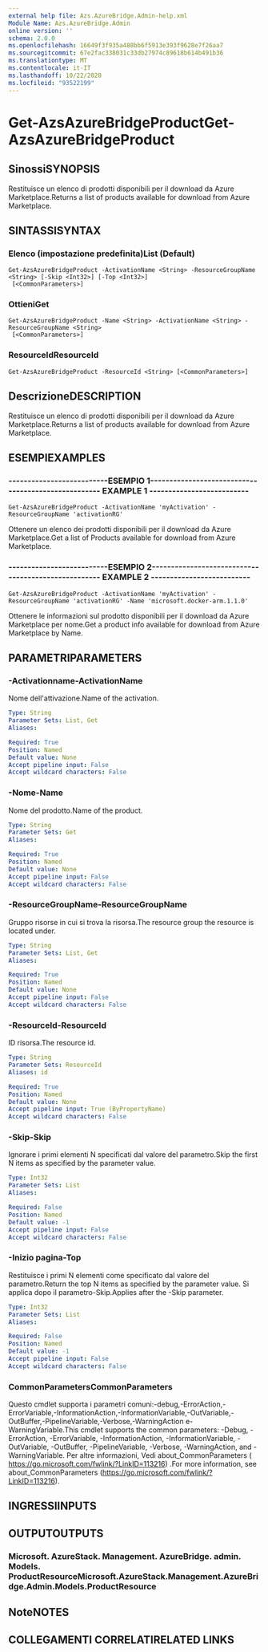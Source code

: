 ```yaml
---
external help file: Azs.AzureBridge.Admin-help.xml
Module Name: Azs.AzureBridge.Admin
online version: ''
schema: 2.0.0
ms.openlocfilehash: 16649f3f935a488bb6f5913e393f9628e7f26aa7
ms.sourcegitcommit: 67e2fac338031c33db27974c89618b614b491b36
ms.translationtype: MT
ms.contentlocale: it-IT
ms.lasthandoff: 10/22/2020
ms.locfileid: "93522199"
---
```

# <span data-ttu-id="12ceb-101">Get-AzsAzureBridgeProduct</span><span class="sxs-lookup"><span data-stu-id="12ceb-101">Get-AzsAzureBridgeProduct</span></span>

## <span data-ttu-id="12ceb-102">Sinossi</span><span class="sxs-lookup"><span data-stu-id="12ceb-102">SYNOPSIS</span></span>
<span data-ttu-id="12ceb-103">Restituisce un elenco di prodotti disponibili per il download da Azure Marketplace.</span><span class="sxs-lookup"><span data-stu-id="12ceb-103">Returns a list of products available for download from Azure Marketplace.</span></span>

## <span data-ttu-id="12ceb-104">SINTASSI</span><span class="sxs-lookup"><span data-stu-id="12ceb-104">SYNTAX</span></span>

### <span data-ttu-id="12ceb-105">Elenco (impostazione predefinita)</span><span class="sxs-lookup"><span data-stu-id="12ceb-105">List (Default)</span></span>
```
Get-AzsAzureBridgeProduct -ActivationName <String> -ResourceGroupName <String> [-Skip <Int32>] [-Top <Int32>]
 [<CommonParameters>]
```

### <span data-ttu-id="12ceb-106">Ottieni</span><span class="sxs-lookup"><span data-stu-id="12ceb-106">Get</span></span>
```
Get-AzsAzureBridgeProduct -Name <String> -ActivationName <String> -ResourceGroupName <String>
 [<CommonParameters>]
```

### <span data-ttu-id="12ceb-107">ResourceId</span><span class="sxs-lookup"><span data-stu-id="12ceb-107">ResourceId</span></span>
```
Get-AzsAzureBridgeProduct -ResourceId <String> [<CommonParameters>]
```

## <span data-ttu-id="12ceb-108">Descrizione</span><span class="sxs-lookup"><span data-stu-id="12ceb-108">DESCRIPTION</span></span>
<span data-ttu-id="12ceb-109">Restituisce un elenco di prodotti disponibili per il download da Azure Marketplace.</span><span class="sxs-lookup"><span data-stu-id="12ceb-109">Returns a list of products available for download from Azure Marketplace.</span></span>

## <span data-ttu-id="12ceb-110">ESEMPI</span><span class="sxs-lookup"><span data-stu-id="12ceb-110">EXAMPLES</span></span>

### <span data-ttu-id="12ceb-111">--------------------------ESEMPIO 1--------------------------</span><span class="sxs-lookup"><span data-stu-id="12ceb-111">-------------------------- EXAMPLE 1 --------------------------</span></span>
```
Get-AzsAzureBridgeProduct -ActivationName 'myActivation' -ResourceGroupName 'activationRG'
```

<span data-ttu-id="12ceb-112">Ottenere un elenco dei prodotti disponibili per il download da Azure Marketplace.</span><span class="sxs-lookup"><span data-stu-id="12ceb-112">Get a list of Products available for download from Azure Marketplace.</span></span>

### <span data-ttu-id="12ceb-113">--------------------------ESEMPIO 2--------------------------</span><span class="sxs-lookup"><span data-stu-id="12ceb-113">-------------------------- EXAMPLE 2 --------------------------</span></span>
```
Get-AzsAzureBridgeProduct -ActivationName 'myActivation' -ResourceGroupName 'activationRG' -Name 'microsoft.docker-arm.1.1.0'
```

<span data-ttu-id="12ceb-114">Ottenere le informazioni sul prodotto disponibili per il download da Azure Marketplace per nome.</span><span class="sxs-lookup"><span data-stu-id="12ceb-114">Get a product info available for download from Azure Marketplace by Name.</span></span>

## <span data-ttu-id="12ceb-115">PARAMETRI</span><span class="sxs-lookup"><span data-stu-id="12ceb-115">PARAMETERS</span></span>

### <span data-ttu-id="12ceb-116">-Activationname</span><span class="sxs-lookup"><span data-stu-id="12ceb-116">-ActivationName</span></span>
<span data-ttu-id="12ceb-117">Nome dell'attivazione.</span><span class="sxs-lookup"><span data-stu-id="12ceb-117">Name of the activation.</span></span>

```yaml
Type: String
Parameter Sets: List, Get
Aliases: 

Required: True
Position: Named
Default value: None
Accept pipeline input: False
Accept wildcard characters: False
```

### <span data-ttu-id="12ceb-118">-Nome</span><span class="sxs-lookup"><span data-stu-id="12ceb-118">-Name</span></span>
<span data-ttu-id="12ceb-119">Nome del prodotto.</span><span class="sxs-lookup"><span data-stu-id="12ceb-119">Name of the product.</span></span>

```yaml
Type: String
Parameter Sets: Get
Aliases: 

Required: True
Position: Named
Default value: None
Accept pipeline input: False
Accept wildcard characters: False
```

### <span data-ttu-id="12ceb-120">-ResourceGroupName</span><span class="sxs-lookup"><span data-stu-id="12ceb-120">-ResourceGroupName</span></span>
<span data-ttu-id="12ceb-121">Gruppo risorse in cui si trova la risorsa.</span><span class="sxs-lookup"><span data-stu-id="12ceb-121">The resource group the resource is located under.</span></span>

```yaml
Type: String
Parameter Sets: List, Get
Aliases: 

Required: True
Position: Named
Default value: None
Accept pipeline input: False
Accept wildcard characters: False
```

### <span data-ttu-id="12ceb-122">-ResourceId</span><span class="sxs-lookup"><span data-stu-id="12ceb-122">-ResourceId</span></span>
<span data-ttu-id="12ceb-123">ID risorsa.</span><span class="sxs-lookup"><span data-stu-id="12ceb-123">The resource id.</span></span>

```yaml
Type: String
Parameter Sets: ResourceId
Aliases: id

Required: True
Position: Named
Default value: None
Accept pipeline input: True (ByPropertyName)
Accept wildcard characters: False
```

### <span data-ttu-id="12ceb-124">-Skip</span><span class="sxs-lookup"><span data-stu-id="12ceb-124">-Skip</span></span>
<span data-ttu-id="12ceb-125">Ignorare i primi elementi N specificati dal valore del parametro.</span><span class="sxs-lookup"><span data-stu-id="12ceb-125">Skip the first N items as specified by the parameter value.</span></span>

```yaml
Type: Int32
Parameter Sets: List
Aliases: 

Required: False
Position: Named
Default value: -1
Accept pipeline input: False
Accept wildcard characters: False
```

### <span data-ttu-id="12ceb-126">-Inizio pagina</span><span class="sxs-lookup"><span data-stu-id="12ceb-126">-Top</span></span>
<span data-ttu-id="12ceb-127">Restituisce i primi N elementi come specificato dal valore del parametro.</span><span class="sxs-lookup"><span data-stu-id="12ceb-127">Return the top N items as specified by the parameter value.</span></span>
<span data-ttu-id="12ceb-128">Si applica dopo il parametro-Skip.</span><span class="sxs-lookup"><span data-stu-id="12ceb-128">Applies after the -Skip parameter.</span></span>

```yaml
Type: Int32
Parameter Sets: List
Aliases: 

Required: False
Position: Named
Default value: -1
Accept pipeline input: False
Accept wildcard characters: False
```

### <span data-ttu-id="12ceb-129">CommonParameters</span><span class="sxs-lookup"><span data-stu-id="12ceb-129">CommonParameters</span></span>
<span data-ttu-id="12ceb-130">Questo cmdlet supporta i parametri comuni:-debug,-ErrorAction,-ErrorVariable,-InformationAction,-InformationVariable,-OutVariable,-OutBuffer,-PipelineVariable,-Verbose,-WarningAction e-WarningVariable.</span><span class="sxs-lookup"><span data-stu-id="12ceb-130">This cmdlet supports the common parameters: -Debug, -ErrorAction, -ErrorVariable, -InformationAction, -InformationVariable, -OutVariable, -OutBuffer, -PipelineVariable, -Verbose, -WarningAction, and -WarningVariable.</span></span> <span data-ttu-id="12ceb-131">Per altre informazioni, Vedi about_CommonParameters ( https://go.microsoft.com/fwlink/?LinkID=113216) .</span><span class="sxs-lookup"><span data-stu-id="12ceb-131">For more information, see about_CommonParameters (https://go.microsoft.com/fwlink/?LinkID=113216).</span></span>

## <span data-ttu-id="12ceb-132">INGRESSI</span><span class="sxs-lookup"><span data-stu-id="12ceb-132">INPUTS</span></span>

## <span data-ttu-id="12ceb-133">OUTPUT</span><span class="sxs-lookup"><span data-stu-id="12ceb-133">OUTPUTS</span></span>

### <span data-ttu-id="12ceb-134">Microsoft. AzureStack. Management. AzureBridge. admin. Models. ProductResource</span><span class="sxs-lookup"><span data-stu-id="12ceb-134">Microsoft.AzureStack.Management.AzureBridge.Admin.Models.ProductResource</span></span>

## <span data-ttu-id="12ceb-135">Note</span><span class="sxs-lookup"><span data-stu-id="12ceb-135">NOTES</span></span>

## <span data-ttu-id="12ceb-136">COLLEGAMENTI CORRELATI</span><span class="sxs-lookup"><span data-stu-id="12ceb-136">RELATED LINKS</span></span>

